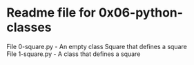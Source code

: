 # Readme file for 0x06-python-classes

File 0-square.py - An empty class Square that defines a square  
File 1-square.py - A class that defines a square
